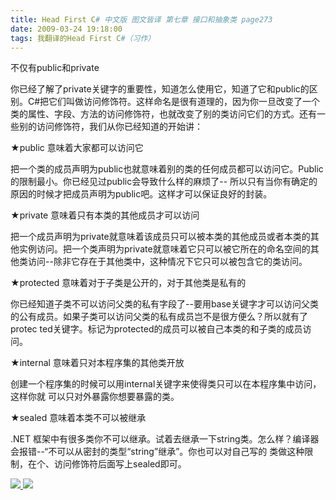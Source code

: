 ```yaml
---
title: Head First C# 中文版 图文皆译 第七章 接口和抽象类 page273
date: 2009-03-24 19:18:00
tags: 我翻译的Head First C#（习作）
---
```

不仅有public和private

  

你已经了解了private关键字的重要性，知道怎么使用它，知道了它和public的区别。C#把它们叫做访问修饰符。这样命名是很有道理的，因为你一旦改变了一个
类的属性、字段、方法的访问修饰符，也就改变了别的类访问它们的方式。还有一些别的访问修饰符，我们从你已经知道的开始讲：

  

★public  意味着大家都可以访问它

  

把一个类的成员声明为public也就意味着别的类的任何成员都可以访问它。Public的限制最小。你已经见过public会导致什么样的麻烦了--
所以只有当你有确定的原因的时候才把成员声明为public吧。这样才可以保证良好的封装。

  

★private  意味着只有本类的其他成员才可以访问

  

把一个成员声明为private就意味着该成员只可以被本类的其他成员或者本类的其他实例访问。把一个类声明为private就意味着它只可以被它所在的命名空间的其
他类访问--除非它存在于其他类中，这种情况下它只可以被包含它的类访问。

  

★protected  意味着对于子类是公开的，对于其他类是私有的

  

你已经知道子类不可以访问父类的私有字段了--要用base关键字才可以访问父类的公有成员。如果子类可以访问父类的私有成员岂不是很方便么？所以就有了protec
ted关键字。标记为protected的成员可以被自己本类的和子类的成员访问。

  

★internal  意味着只对本程序集的其他类开放

  

创建一个程序集的时候可以用internal关键字来使得类只可以在本程序集中访问，这样你就  可以只对外暴露你想要暴露的类。

  

★sealed  意味着本类不可以被继承

  

.NET  框架中有很多类你不可以继承。试着去继承一下string类。怎么样？编译器会报错--“不可以从密封的类型“string”继承”。你也可以对自己写的
类做这种限制，在个、访问修饰符后面写上sealed即可。



[ ![](https://profile.csdnimg.cn/5/2/5/3_cuipengfei1)
![](https://g.csdnimg.cn/static/user-reg-year/1x/11.png)
](https://blog.csdn.net/cuipengfei1)





